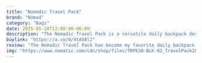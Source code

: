 ```yaml
---
title: "Nomadic Travel Pack"
brand: "Nomad"
category: "Bags"
date: 2025-05-18T12:00:00-06:00
description: "The Nomadic Travel Pack is a versatile daily backpack designed for urban explorers and digital nomads. With thoughtful compartmentalization and durable materials, it's the perfect companion for everyday carry. The pack features a laptop sleeve, quick-access pockets, and a sleek design that transitions seamlessly from commute to casual outings."
buylink: "https://a.co/d/4tA5Al2"
review: "The Nomadic Travel Pack has become my favorite daily backpack for good reason. Its perfect balance of organization and simplicity makes accessing my essentials effortless, while the comfortable shoulder straps and back panel keep me pain-free even during long days. The durable construction has withstood daily use without showing wear, and the clean, minimalist aesthetic suits any environment. For anyone seeking a reliable, versatile everyday carry solution, the Nomadic Travel Pack delivers excellence in every detail."
img: "https://www.nomatic.com/cdn/shop/files/TRPK30-BLK-02_TravelPack20L_Nomatic_AngleFront.png?v=1741119278"
---
```


